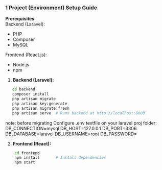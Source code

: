 ### **1 Project (Environment) Setup Guide**

**Prerequisites**  
Backend (Laravel):

- PHP
- Composer
- MySQL

Frontend (React.js):

- Node.js
- npm

1. **Backend (Laravel):**

```bash (these are terminal commands)
   cd backend
   composer install
   php artisan migrate
   php artisan key:generate
   php artisan migrate:fresh
   php artisan serve  # Runs backend at http://localhost:8000
```

note: before migrating
Configure .env textfile on your laravel proj folder:
DB_CONNECTION=mysql
DB_HOST=127.0.0.1
DB_PORT=3306
DB_DATABASE=laravel
DB_USERNAME=root
DB_PASSWORD=

2. **Frontend (React):**

```bash (these are terminal commands)
    cd frontend
    npm install       # Install dependencies
    npm start
```
